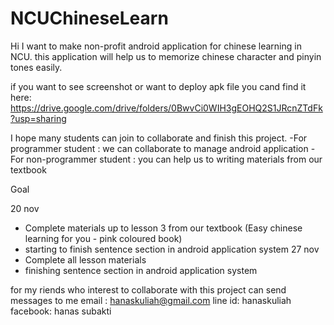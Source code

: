 # NCUChineseLearn


Hi I want to make non-profit android application for chinese learning in NCU. 
this application will help us to memorize chinese character and pinyin tones easily.

if you want to see screenshot or want to deploy apk file you cand find it here:
https://drive.google.com/drive/folders/0BwvCi0WIH3gEOHQ2S1JRcnZTdFk?usp=sharing

I hope many students can join to collaborate and finish this project. 
-For programmer student : we can collaborate to manage android application
-For non-programmer student : you can help us to writing materials from our textbook

Goal

20 nov
  -  Complete materials up to lesson 3 from our textbook (Easy chinese learning for you - pink coloured book)
  -  starting to finish sentence section in android application system
27 nov
  - Complete all lesson materials
  - finishing sentence section in android application system

for my riends who interest to collaborate with this project can send messages to me
email : hanaskuliah@gmail.com
line id: hanaskuliah
facebook: hanas subakti
